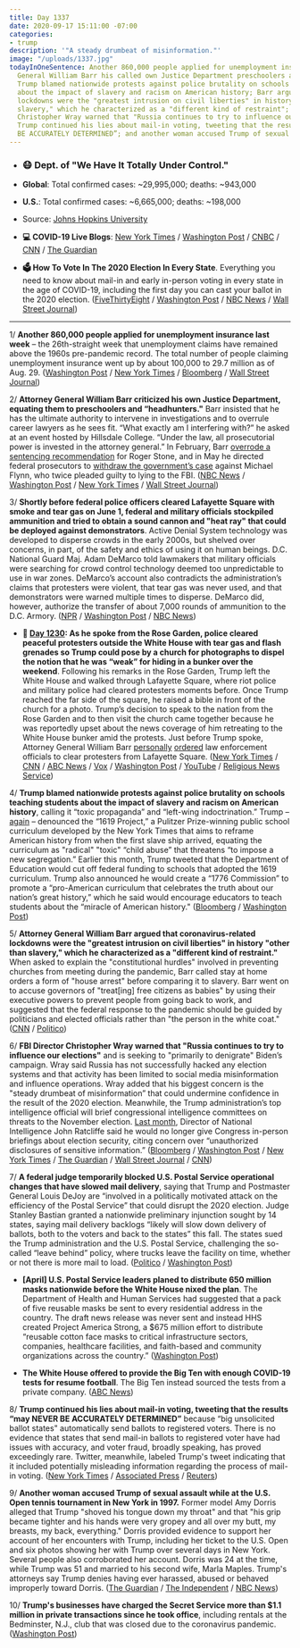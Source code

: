 ```yaml
---
title: Day 1337
date: 2020-09-17 15:11:00 -07:00
categories:
- trump
description: '"A steady drumbeat of misinformation."'
image: "/uploads/1337.jpg"
todayInOneSentence: Another 860,000 people applied for unemployment insurance; Attorney
  General William Barr his called own Justice Department preschoolers and "headhunters";
  Trump blamed nationwide protests against police brutality on schools teaching students
  about the impact of slavery and racism on American history; Barr argued that coronavirus-related
  lockdowns were the "greatest intrusion on civil liberties" in history "other than
  slavery," which he characterized as a "different kind of restraint"; FBI Director
  Christopher Wray warned that "Russia continues to try to influence our elections";
  Trump continued his lies about mail-in voting, tweeting that the results “may NEVER
  BE ACCURATELY DETERMINED”; and another woman accused Trump of sexual assault.
---
```


* ### 😷 Dept. of "We Have It Totally Under Control."

* **Global**: Total confirmed cases: \~29,995,000; deaths: \~943,000

* **U.S.**: Total confirmed cases: \~6,665,000; deaths: \~198,000

* Source: [Johns Hopkins University](https://coronavirus.jhu.edu/map.html)

* **💻 COVID-19 Live Blogs**: [New York Times](https://www.nytimes.com/2020/09/17/world/covid-19-coronavirus.html?action=click&module=Top%20Stories&pgtype=Homepage) / [Washington Post](https://www.washingtonpost.com/nation/2020/09/17/coronavirus-covid-live-updates-us/) / [CNBC](https://www.cnbc.com/2020/09/17/coronavirus-live-updates.html) / [CNN](https://www.cnn.com/world/live-news/coronavirus-pandemic-09-17-20-intl/index.html) / [The Guardian](https://www.theguardian.com/us-news/live/2020/sep/17/donald-trump-joe-biden-coronavirus-covid-19-)

* **🗳 How To Vote In The 2020 Election In Every State**. Everything you need to know about mail-in and early in-person voting in every state in the age of COVID-19, including the first day you can cast your ballot in the 2020 election. ([FiveThirtyEight](https://projects.fivethirtyeight.com/how-to-vote-2020/) / [Washington Post](https://www.washingtonpost.com/elections/2020/how-to-vote/) / [NBC News](https://www.nbcnews.com/specials/plan-your-vote-state-by-state-guide-voting-by-mail-early-in-person-voting-election/index.html?cid=bc_npd_nn_ms_np-1_200816) / [Wall Street Journal](https://www.wsj.com/articles/how-to-vote-by-mail-in-every-state-11597840923))

---

1/ **Another 860,000 people applied for unemployment insurance last week** – the 26th-straight week that unemployment claims have remained above the 1960s pre-pandemic record. The total number of people claiming unemployment insurance went up by about 100,000 to 29.7 million as of Aug. 29. ([Washington Post](https://www.washingtonpost.com/business/2020/09/17/new-unemployment-claims-september/) / [New York Times](https://www.nytimes.com/live/2020/09/17/business/stock-market-today-coronavirus?action=click&module=Top%20Stories&pgtype=Homepage) / [Bloomberg](https://www.bloomberg.com/news/articles/2020-09-17/u-s-jobless-claims-resume-drop-in-sign-of-gradual-improvement?sref=MIBMEEoj) / [Wall Street Journal](https://www.wsj.com/articles/unemployment-jobless-claims-09-17-2020-11600293082?mod=hp_lead_pos4))

2/ **Attorney General William Barr criticized his own Justice Department, equating them to preschoolers and “headhunters."** Barr insisted that he has the ultimate authority to intervene in investigations and to overrule career lawyers as he sees fit. “What exactly am I interfering with?” he asked at an event hosted by Hillsdale College. “Under the law, all prosecutorial power is invested in the attorney general.” In February, Barr [overrode a sentencing recommendation](https://whatthefuckjusthappenedtoday.com/2020/02/11/day-1118/#1-trump%E2%80%99s-justice-department-will-ov) for Roger Stone, and in May he directed federal prosecutors to [withdraw the government’s case](https://whatthefuckjusthappenedtoday.com/2020/05/07/day-1204/#8-the-justice-department-dropped-its) against Michael Flynn, who twice pleaded guilty to lying to the FBI. ([NBC News](https://www.nbcnews.com/politics/justice-department/barr-blasts-his-own-justice-department-prosecutors-accuses-them-being-n1240279) / [Washington Post](https://www.washingtonpost.com/national-security/william-barr-hillsdale-college/2020/09/16/0986dac4-f887-11ea-a275-1a2c2d36e1f1_story.html) / [New York Times](https://www.nytimes.com/2020/09/17/us/politics/william-barr-justice-department-authority.html) / [Wall Street Journal](https://www.wsj.com/articles/barr-condemns-justice-department-prosecutors-11600348770))

3/ **Shortly before federal police officers cleared Lafayette Square with smoke and tear gas on June 1, federal and military officials stockpiled ammunition and tried to obtain a sound cannon and "heat ray" that could be deployed against demonstrators**. Active Denial System technology was developed to disperse crowds in the early 2000s, but shelved over concerns, in part, of the safety and ethics of using it on human beings. D.C. National Guard Maj. Adam DeMarco told lawmakers that military officials were searching for crowd control technology deemed too unpredictable to use in war zones. DeMarco’s account also contradicts the administration’s claims that protesters were violent, that tear gas was never used, and that demonstrators were warned multiple times to disperse. DeMarco did, however, authorize the transfer of about 7,000 rounds of ammunition to the D.C. Armory. ([NPR](https://www.npr.org/2020/09/16/913748800/military-police-leaders-weighed-deploying-heat-ray-against-d-c-protesters) / [Washington Post](https://www.washingtonpost.com/local/dc-protest-lafayette-square/2020/09/16/ca0174e4-f788-11ea-89e3-4b9efa36dc64_story.html) / [NBC News](https://www.nbcnews.com/politics/congress/federal-officials-sought-heat-ray-device-clearing-d-c-protesters-n1240288))

* **📌 [Day 1230](https://whatthefuckjusthappenedtoday.com/2020/06/02/day-1230/#2-as-he-spoke-from-the-rose-garden-p): As he spoke from the Rose Garden, police cleared peaceful protesters outside the White House with tear gas and flash grenades so Trump could pose by a church for photographs to dispel the notion that he was “weak” for hiding in a bunker over the weekend**. Following his remarks in the Rose Garden, Trump left the White House and walked through Lafayette Square, where riot police and military police had cleared protesters moments before. Once Trump reached the far side of the square, he raised a bible in front of the church for a photo. Trump’s decision to speak to the nation from the Rose Garden and to then visit the church came together because he was reportedly upset about the news coverage of him retreating to the White House bunker amid the protests. Just before Trump spoke, Attorney General William Barr [personally](https://www.washingtonpost.com/politics/barr-personally-ordered-removal-of-protesters-near-white-house-leading-to-use-of-force-against-largely-peaceful-crowd/2020/06/02/0ca2417c-a4d5-11ea-b473-04905b1af82b_story.html) [ordered](https://www.cnn.com/2020/06/02/politics/barr-protests-white-house/index.html) law enforcement officials to clear protesters from Lafayette Square. ([New York Times](https://www.nytimes.com/2020/06/01/us/politics/trump-st-johns-church-bible.html) / [CNN](https://www.cnn.com/2020/06/01/politics/cnntv-bishop-trump-photo-op/index.html) / [ABC News](https://abcnews.go.com/Politics/national-guard-troops-deployed-white-house-trump-calls/story?id=71004151) / [Vox](https://www.vox.com/2020/6/1/21277610/monday-lafayette-square-tear-gas) / [Washington Post](https://www.washingtonpost.com/politics/inside-the-push-to-tear-gas-protesters-ahead-of-a-trump-photo-op/2020/06/01/4b0f7b50-a46c-11ea-bb20-ebf0921f3bbd_story.html) / [YouTube](https://www.youtube.com/watch?v=zQCHvK_pB7U) / [Religious News Service](https://religionnews.com/2020/06/02/ahead-of-trump-bible-photo-op-police-forcibly-expel-priest-from-st-johns-church-near-white-house/))

4/ **Trump blamed nationwide protests against police brutality on schools teaching students about the impact of slavery and racism on American history**, calling it “toxic propaganda” and “left-wing indoctrination.” Trump – [again](https://whatthefuckjusthappenedtoday.com/2020/09/09/day-1329/) – denounced the “1619 Project,” a Pulitzer Prize-winning public school curriculum developed by the New York Times that aims to reframe American history from when the first slave ship arrived, equating the curriculum as "radical" "toxic" “child abuse” that threatens “to impose a new segregation.” Earlier this month, Trump tweeted that the Department of Education would cut off federal funding to schools that adopted the 1619 curriculum. Trump also announced he would create a “1776 Commission” to promote a “pro-American curriculum that celebrates the truth about our nation’s great history,” which he said would encourage educators to teach students about the “miracle of American history." ([Bloomberg](https://www.bloomberg.com/news/articles/2020-09-17/trump-plans-to-denounce-focus-on-slavery-racism-in-schools?sref=MIBMEEoj) / [Washington Post](https://www.washingtonpost.com/education/trump-history-education/2020/09/17/f40535ec-ee2c-11ea-ab4e-581edb849379_story.html?hpid=hp_no-name_6p-0917-trumpschools%3Ahomepage%2Fstory-ans&itid=hp_no-name_6p-0917-trumpschools%3Ahomepage%2Fstory-ans))

5/ **Attorney General William Barr argued that coronavirus-related lockdowns were the "greatest intrusion on civil liberties" in history "other than slavery," which he characterized as a "different kind of restraint."** When asked to explain the "constitutional hurdles" involved in preventing churches from meeting during the pandemic, Barr called stay at home orders a form of "house arrest" before comparing it to slavery. Barr went on to accuse governors of "treat\[ing\] free citizens as babies" by using their executive powers to prevent people from going back to work, and suggested that the federal response to the pandemic should be guided by politicians and elected officials rather than "the person in the white coat." ([CNN](https://www.cnn.com/2020/09/16/politics/barr-justice-department-speech/index.html) / [Politico](https://www.politico.com/news/2020/09/17/william-barr-coronavirus-lockdowns-slavery-416776))

6/ **FBI Director Christopher Wray warned that "Russia continues to try to influence our elections"** and is seeking to "primarily to denigrate" Biden’s campaign. Wray said Russia has not successfully hacked any election systems and that activity has been limited to social media misinformation and influence operations. Wray added that his biggest concern is the "steady drumbeat of misinformation” that could undermine confidence in the result of the 2020 election. Meanwhile, the Trump administration’s top intelligence official will brief congressional intelligence committees on threats to the November election. [Last month](https://whatthefuckjusthappenedtoday.com/2020/08/31/day-1320/#1-the-director-of-national-intellige), Director of National Intelligence John Ratcliffe said he would no longer give Congress in-person briefings about election security, citing concern over “unauthorized disclosures of sensitive information.” ([Bloomberg](https://www.bloomberg.com/news/articles/2020-09-17/wray-warns-of-ample-opportunity-for-foreign-election-meddling?srnd=politics-vp&sref=MIBMEEoj) / [Washington Post](https://www.washingtonpost.com/national-security/wray-fbi-election-security-threats-hearing/2020/09/16/4461526e-f869-11ea-a275-1a2c2d36e1f1_story.html) / [New York Times](https://www.nytimes.com/live/2020/09/17/us/trump-vs-biden#the-fbi-director-warns-during-a-house-hearing-that-biden-is-the-target-of-russian-disinformation-efforts) / [The Guardian](https://www.theguardian.com/us-news/2020/sep/17/misinformation-us-elections-2020-russia) / [Wall Street Journal](https://www.wsj.com/articles/trump-spy-chief-will-brief-intelligence-committees-on-election-threats-in-person-officials-say-11600302303?mod=politics_lead_pos2) / [CNN](https://www.cnn.com/2020/09/17/politics/fbi-director-wray-russia-election-interference/index.html))

7/ **A federal judge temporarily blocked U.S. Postal Service operational changes that have slowed mail delivery**, saying that Trump and Postmaster General Louis DeJoy are “involved in a politically motivated attack on the efficiency of the Postal Service” that could disrupt the 2020 election. Judge Stanley Bastian granted a nationwide preliminary injunction sought by 14 states, saying mail delivery backlogs “likely will slow down delivery of ballots, both to the voters and back to the states” this fall. The states sued the Trump administration and the U.S. Postal Service, challenging the so-called “leave behind” policy, where trucks leave the facility on time, whether or not there is more mail to load. ([Politico](https://www.politico.com/news/2020/09/17/us-judge-blocks-postal-service-changes-that-slowed-mail-417276) / [Washington Post](https://www.washingtonpost.com/politics/federal-judge-issues-temporary-injunction-against-usps-operational-changes-amid-concerns-about-mail-slowdowns/2020/09/17/34fb85a0-f91e-11ea-a275-1a2c2d36e1f1_story.html))

* **\[April\] U.S. Postal Service leaders planed to distribute 650 million masks nationwide before the White House nixed the plan**. The Department of Health and Human Services had suggested that a pack of five reusable masks be sent to every residential address in the country. The draft news release was never sent and instead HHS created Project America Strong, a $675 million effort to distribute “reusable cotton face masks to critical infrastructure sectors, companies, healthcare facilities, and faith-based and community organizations across the country.” ([Washington Post](https://www.washingtonpost.com/us-policy/2020/09/17/usps-trump-coronavirus-amazon-foia/))

* **The White House offered to provide the Big Ten with enough COVID-19 tests for resume football**. The Big Ten instead sourced the tests from a private company. ([ABC News](https://abcnews.go.com/Politics/white-house-offered-tests-big-ten-resume-football/story?id=73062256))

8/ **Trump continued his lies about mail-in voting, tweeting that the results “may NEVER BE ACCURATELY DETERMINED”** because “big unsolicited ballot states" automatically send ballots to registered voters. There is no evidence that states that send mail-in ballots to registered voter have had issues with accuracy, and voter fraud, broadly speaking, has proved exceedingly rare. Twitter, meanwhile, labeled Trump's tweet indicating that it included potentially misleading information regarding the process of mail-in voting. ([New York Times](https://www.nytimes.com/2020/09/17/us/elections/election-results-will-take-longer-but-not-because-of-unsolicited-ballots-despite-trumps-claims.html) / [Associated Press](https://apnews.com/8c5db90960815f91f39fe115579570b4) / [Reuters](https://www.reuters.com/article/twitter-trump/twitter-slaps-warning-label-on-trump-tweet-idUSL4N2GE3KD))

9/ **Another woman accused Trump of sexual assault while at the U.S. Open tennis tournament in New York in 1997.** Former model Amy Dorris alleged that Trump "shoved his tongue down my throat" and that "his grip became tighter and his hands were very gropey and all over my butt, my breasts, my back, everything." Dorris provided evidence to support her account of her encounters with Trump, including her ticket to the U.S. Open and six photos showing her with Trump over several days in New York. Several people also corroborated her account. Dorris was 24 at the time, while Trump was 51 and married to his second wife, Marla Maples. Trump's attorneys say Trump denies having ever harassed, abused or behaved improperly toward Dorris. ([The Guardian](https://www.theguardian.com/us-news/2020/sep/17/donald-trump-accused-of-sexual-assault-by-former-model-amy-dorris) / [The Independent](https://www.independent.co.uk/news/world/americas/trump-sexual-assault-amy-dorris-model-allegations-interview-b465911.html?utm_source=reddit.com) / [NBC News](https://www.nbcnews.com/politics/donald-trump/ex-model-amy-dorris-alleges-trump-sexually-assaulted-her-1997-n1240291))

10/ **Trump's businesses have charged the Secret Service more than $1.1 million in private transactions since he took office**, including rentals at the Bedminster, N.J., club that was closed due to the coronavirus pandemic. ([Washington Post](https://www.washingtonpost.com/politics/secret-service-spending-bedminster/2020/09/17/9e11e1c2-f6a0-11ea-be57-d00bb9bc632d_story.html))
